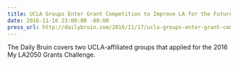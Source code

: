 ```yaml
---
title: UCLA Groups Enter Grant Competition to Improve LA for the Future
date: 2016-11-16 23:00:00 -08:00
press_url: http://dailybruin.com/2016/11/17/ucla-groups-enter-grant-competition-to-improve-la-for-the-future/
---
```


The Daily Bruin covers two UCLA-affiliated groups that applied for the 2016 My LA2050 Grants Challenge.
